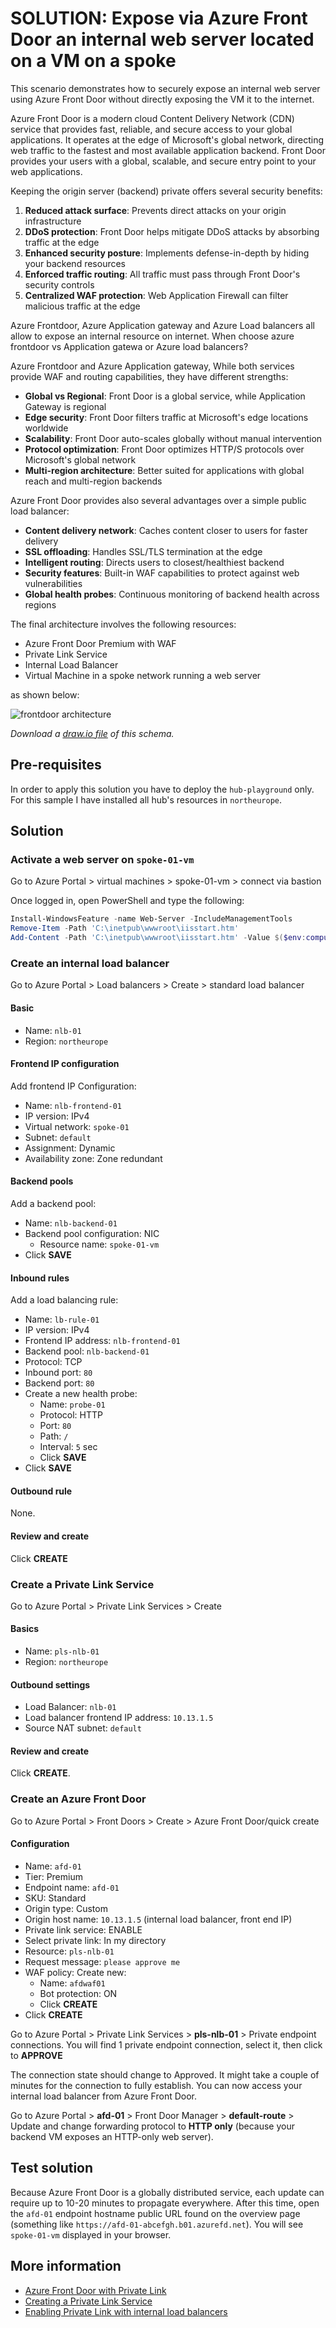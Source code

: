 # SOLUTION: Expose via Azure Front Door an internal web server located on a VM on a spoke

This scenario demonstrates how to securely expose an internal web server using Azure Front Door without directly exposing the VM it to the internet.

Azure Front Door is a modern cloud Content Delivery Network (CDN) service that provides fast, reliable, and secure access to your global applications. 
It operates at the edge of Microsoft's global network, directing web traffic to the fastest and most available application backend. 
Front Door provides your users with a global, scalable, and secure entry point to your web applications.

Keeping the origin server (backend) private offers several security benefits:

1. **Reduced attack surface**: Prevents direct attacks on your origin infrastructure
2. **DDoS protection**: Front Door helps mitigate DDoS attacks by absorbing traffic at the edge
3. **Enhanced security posture**: Implements defense-in-depth by hiding your backend resources
4. **Enforced traffic routing**: All traffic must pass through Front Door's security controls
5. **Centralized WAF protection**: Web Application Firewall can filter malicious traffic at the edge

Azure Frontdoor, Azure Application gateway and Azure Load balancers all allow to expose an internal resource on internet. When choose azure frontdoor vs Application gatewa or Azure load balancers?

Azure Frontdoor and Azure Application gateway, While both services provide WAF and routing capabilities, they have different strengths:

- **Global vs Regional**: Front Door is a global service, while Application Gateway is regional
- **Edge security**: Front Door filters traffic at Microsoft's edge locations worldwide
- **Scalability**: Front Door auto-scales globally without manual intervention
- **Protocol optimization**: Front Door optimizes HTTP/S protocols over Microsoft's global network
- **Multi-region architecture**: Better suited for applications with global reach and multi-region backends

Azure Front Door provides also several advantages over a simple public load balancer:

- **Content delivery network**: Caches content closer to users for faster delivery
- **SSL offloading**: Handles SSL/TLS termination at the edge
- **Intelligent routing**: Directs users to closest/healthiest backend
- **Security features**: Built-in WAF capabilities to protect against web vulnerabilities
- **Global health probes**: Continuous monitoring of backend health across regions

The final architecture involves the following resources:

- Azure Front Door Premium with WAF
- Private Link Service
- Internal Load Balancer
- Virtual Machine in a spoke network running a web server

as shown below:

![frontdoor architecture](../images/frontdoor.png)

_Download a [draw.io file](../images/frontdoor.drawio) of this schema._

## Pre-requisites

In order to apply this solution you have to deploy the `hub-playground` only. 
For this sample I have installed all hub's resources in `northeurope`.

## Solution

### Activate a web server on `spoke-01-vm`

Go to Azure Portal > virtual machines > spoke-01-vm > connect via bastion

Once logged in, open PowerShell and type the following:

``` powershell
Install-WindowsFeature -name Web-Server -IncludeManagementTools
Remove-Item -Path 'C:\inetpub\wwwroot\iisstart.htm'
Add-Content -Path 'C:\inetpub\wwwroot\iisstart.htm' -Value $($env:computername)
```

### Create an internal load balancer

Go to Azure Portal > Load balancers > Create > standard load balancer

#### Basic
* Name: `nlb-01`
* Region: `northeurope`

#### Frontend IP configuration

Add frontend IP Configuration:
* Name: `nlb-frontend-01`
* IP version: IPv4
* Virtual network: `spoke-01`
* Subnet: `default`
* Assignment: Dynamic
* Availability zone: Zone redundant


#### Backend pools

Add a backend pool: 
* Name: `nlb-backend-01`
* Backend pool configuration: NIC
  * Resource name: `spoke-01-vm`
* Click **SAVE**

#### Inbound rules

Add a load balancing rule:

* Name: `lb-rule-01`
* IP version: IPv4
* Frontend IP address: `nlb-frontend-01`
* Backend pool: `nlb-backend-01`
* Protocol: TCP
* Inbound port: `80`
* Backend port: `80`
* Create a new health probe:
  * Name: `probe-01`
  * Protocol: HTTP
  * Port: `80`
  * Path: `/`
  * Interval: `5` sec
  * Click **SAVE**
* Click **SAVE**

#### Outbound rule

None.

#### Review and create

Click **CREATE**

### Create a Private Link Service

Go to Azure Portal > Private Link Services > Create

#### Basics
* Name: `pls-nlb-01`
* Region: `northeurope`

#### Outbound settings
* Load Balancer: `nlb-01`
* Load balancer frontend IP address: `10.13.1.5`
* Source NAT subnet: `default`

#### Review and create
Click **CREATE**.

### Create an Azure Front Door

Go to Azure Portal > Front Doors > Create > Azure Front Door/quick create

#### Configuration
* Name: `afd-01`
* Tier: Premium
* Endpoint name: `afd-01`
* SKU: Standard
* Origin type: Custom
* Origin host name: `10.13.1.5` (internal load balancer, front end IP)
* Private link service: ENABLE
* Select private link: In my directory
* Resource: `pls-nlb-01`
* Request message: `please approve me`
* WAF policy: Create new:
  * Name: `afdwaf01`
  * Bot protection: ON
  * Click **CREATE**
* Click **CREATE**

Go to Azure Portal > Private Link Services > **pls-nlb-01** > Private endpoint connections. 
You will find 1 private endpoint connection, select it, then click to **APPROVE**

The connection state should change to Approved. It might take a couple of minutes for the connection to fully establish. 
You can now access your internal load balancer from Azure Front Door.

Go to Azure Portal > **afd-01** > Front Door Manager > **default-route** > Update and change forwarding protocol to **HTTP only** (because your backend VM exposes an HTTP-only web server).

## Test solution
Because Azure Front Door is a globally distributed service, each update can require up to 10-20 minutes to propagate everywhere. After this time, open the `afd-01` endpoint hostname public URL found on the overview page (something like `https://afd-01-abcefgh.b01.azurefd.net`). You will see `spoke-01-vm` displayed in your browser.

## More information

* [Azure Front Door with Private Link](https://learn.microsoft.com/en-us/azure/frontdoor/private-link)
* [Creating a Private Link Service](https://learn.microsoft.com/en-us/azure/private-link/create-private-link-service-portal?tabs=dynamic-ip)
* [Enabling Private Link with internal load balancers](https://learn.microsoft.com/en-us/azure/frontdoor/standard-premium/how-to-enable-private-link-internal-load-balancer)
